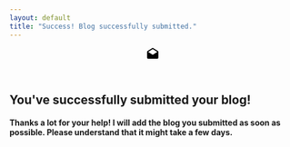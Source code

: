 ```yaml
---
layout: default
title: "Success! Blog successfully submitted."
---
```


<header class="content-header ctnr-golden">
	<svg class="header-icon" width="24" height="24" viewBox="0 0 24 24"><defs><linearGradient id="icon-gradient" x1="0%" y1="0%" x2="100%" y2="100%"><stop offset="0%" stop-color="#1366A9" /><stop offset="100%" stop-color="#21A7AC" /></linearGradient></defs><path d="M4,8L12,13L20,8V8L12,3L4,8V8M22,8V18A2,2 0 0,1 20,20H4A2,2 0 0,1 2,18V8C2,7.27 2.39,6.64 2.97,6.29L12,0.64L21.03,6.29C21.61,6.64 22,7.27 22,8Z" /></svg>
</header>
<article class="ctnr-golden" style="margin-bottom:4rem">
 	<h1>You've successfully submitted your blog!</h1>
 	<h4>Thanks a lot for your help! I will add the blog you submitted as soon as possible. Please understand that it might take a few days.</h4>
</article>
<script async src="//pagead2.googlesyndication.com/pagead/js/adsbygoogle.js"></script>
<!-- UWCblogs -->
<ins class="adsbygoogle"
     style="display:block"
     data-ad-client="ca-pub-4242118293341339"
     data-ad-slot="6920232204"
     data-ad-format="auto"></ins>
<script>
(adsbygoogle = window.adsbygoogle || []).push({});
</script>